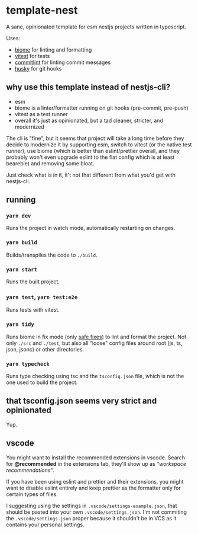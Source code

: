 # template-nest

A sane, opinionated template for esm nestjs projects written in typescript.

Uses:

- [biome](https://github.com/biomejs/biome) for linting and formatting
- [vitest](https://github.com/vitest-dev/vitest) for tests
- [commitlint](https://github.com/conventional-changelog/commitlint) for linting commit messages
- [husky](https://github.com/typicode/husky) for git hooks

## why use this template instead of nestjs-cli?

- esm
- biome is a linter/formatter running on git hooks (pre-commit, pre-push)
- vitest as a test runner
- overall it's just as opinionated, but a tad cleaner, stricter, and modernized

The cli is "fine", but it seems that project will take a long time before they decide to modernize it by supporting esm, switch to vitest (or the native test runner), use biome (which is better than eslint/prettier overall, and they probably won't even upgrade eslint to the flat config which is at least beareble) and removing some bloat.

Just check what is in it, it't not that different from what you'd get with nestjs-cli.

## running

### `yarn dev`

Runs the project in watch mode, automatically restarting on changes.

### `yarn build`

Builds/transpiles the code to `./build`.

### `yarn start`

Runs the built project.

### `yarn test`, `yarn test:e2e`

Runs tests with vitest.

### `yarn tidy`

Runs biome in fix mode (only [safe fixes](https://biomejs.dev/linter/#safe-fixes)) to lint and format the project. Not only `./src` and `./test`, but also all "loose" config files around root (js, ts, json, jsonc) or other directories.

### `yarn typecheck`

Runs type checking using tsc and the `tsconfig.json` file, which is not the one used to build the project.

## that tsconfig.json seems very strict and opinionated

Yup.

## vscode

You might want to install the recommended extensions in vscode. Search for **@recommended** in the extensions tab, they'll show up as _"workspace recommendations"_.

If you have been using eslint and prettier and their extensions, you might want to disable eslint entirely and keep prettier as the formatter only for certain types of files.

I suggesting using the settings in `.vscode/settings-example.json`, that should be pasted into your own `.vscode/settings.json`. I'm not commiting the `.vscode/settings.json` proper because it shouldn't be in VCS as it contains your personal settings.
